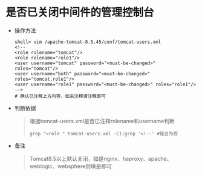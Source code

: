 # 是否已关闭中间件的管理控制台

* 操作方法
  ```
  shell> vim /apache-tomcat-8.5.45/conf/tomcat-users.xml  
  <!--
  <role rolename="tomcat"/>
  <role rolename="role1"/>
  <user username="tomcat" password="<must-be-changed>" roles="tomcat"/>
  <user username="both" password="<must-be-changed>" roles="tomcat,role1"/>
  <user username="role1" password="<must-be-changed>" roles="role1"/>
  -->
  # 确认已注释上方内容，如未注释请注释即可
  ```
* 判断依据

  > 根据tomcat-users.xml是否已注释rolename和username判断
  >
  > ```
  > grep "<role " tomcat-users.xml -C1|grep '<!--' #是否为假
  > ```

* 备注

  > Tomcat8.5以上默认关闭，如是nginx、haproxy、apache、weblogic、websphere则填是即可



